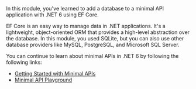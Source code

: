 In this module, you've learned to add a database to a minimal API application with .NET 6 using EF Core.

EF Core is an easy way to manage data in .NET applications. It's a lightweight, object-oriented ORM that provides a high-level abstraction over the database. In this module, you used SQLite, but you can also use other database providers like MySQL, PostgreSQL, and Microsoft SQL Server.

You can continue to learn about minimal APIs in .NET 6 by following the following links:

- [Getting Started with Minimal APIs](https://minimal-apis.github.io/?azure-portal=true)
- [Minimal API Playground](https://github.com/DamianEdwards/MinimalApiPlayground?azure-portal=true)
